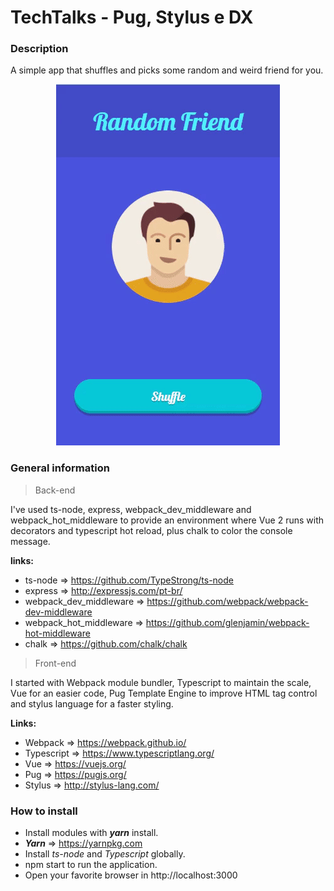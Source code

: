 # TechTalks - Pug, Stylus e DX

### Description
A simple app that shuffles and picks some random and weird friend for you.

<p align="center">
  <img src="https://github.com/darkfrontcode/techtalks_pug_stylus_e_dx/blob/master/gif.gif">
</p>


### General information

> Back-end

I've used ts-node, express, webpack_dev_middleware and webpack_hot_middleware to provide an environment where Vue 2 runs with decorators and typescript hot reload, plus chalk to color the console message.

**links:**

* ts-node => https://github.com/TypeStrong/ts-node
* express => http://expressjs.com/pt-br/
* webpack_dev_middleware => https://github.com/webpack/webpack-dev-middleware
* webpack_hot_middleware => https://github.com/glenjamin/webpack-hot-middleware
* chalk => https://github.com/chalk/chalk


> Front-end

I started with Webpack module bundler, Typescript to maintain the scale, Vue for an easier code, Pug Template Engine to improve HTML tag control and stylus language for a faster styling.

**Links:**

* Webpack => https://webpack.github.io/
* Typescript => https://www.typescriptlang.org/
* Vue => https://vuejs.org/
* Pug => https://pugjs.org/
* Stylus => http://stylus-lang.com/


### How to install

* Install modules with **_yarn_** install.
* **_Yarn_** => https://yarnpkg.com
* Install _ts-node_ and _Typescript_ globally.
* npm start to run the application.
* Open your favorite browser in http://localhost:3000



